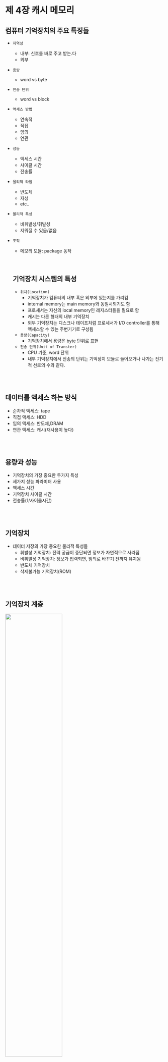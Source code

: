 # 제 4장 캐시 메모리

## 컴퓨터 기억장치의 주요 특징들

- `지역성`
  - 내부: 신호를 바로 주고 받는.다
  - 외부
- `용량`
  - word vs byte
- `전송 단위`
  - word vs block
- `액세스 방법`
  - 연속적
  - 직접
  - 임의
  - 연관
- `성능`
  - 액세스 시간
  - 사이클 시간
  - 전송률
- `물리적 타입`
  - 반도체
  - 자성
  - etc..
- `물리적 특성`
  - 비휘발성/휘발성
  - 지워질 수 있음/없음
- `조직`
  - 메모리 모듈: package 동작

  <br/>
  <br/>

  ## 기억장치 시스템의 특성

  - `위치(Location)`
    - 기억장치가 컴퓨터의 내부 혹은 외부에 있는지를 가리킴
    - internal memory는 main memory와 동일시되기도 함
    - 프로세서는 자신의 local memory인 레지스터들을 필요로 함
    - 캐시는 다른 형태의 내부 기억장치
    - 외부 기억장치는 디스크나 테이프처럼 프로세서가 I/O controller를 통해 액세스할 수 있는 주변기기로 구성됨
  - `용량(Capacity)`
    - 기억장치에서 용량은 byte 단위로 표현
  - `전송 단위(Unit of Transter)`
    - CPU 기준, word 단위
    - 내부 기억장치에서 전송의 단위는 기억장치 모듈로 들어오거나 나가는 전기적 선로의 수와 같다.
  
<br/>
<br/>

## 데이터를 액세스 하는 방식

- 순차적 액세스: tape
- 직접 액세스: HDD
- 임의 액세스: 반도체,DRAM
- 연관 액세스: 캐시(재사용이 높다)

<br/>
<br/>

## 용량과 성능

- 기억장치의 가장 중요한 두가지 특성
- 세가지 성능 파라미터 사용
 - 액세스 시간
 -  기억장치 사이클 시간
 -  전송률(1/사이클시간)

<br/>
<br/>

## 기억장치

- 데이터 저장의 가장 중요한 물리적 특성들
  - 휘발성 기억장치: 전력 공급이 중단되면 정보가 자연적으로 사라짐
  - 비휘발성 기억장치: 정보가 입력되면, 임의로 바꾸기 전까지 유지됨
  - 반도체 기억장치
  - 삭제불가능 기억장치(ROM)
 
<br/>
<br/>

## 기억장치 계층

<img width="60%" height="60%" src="https://github.com/ash9river/Computer-Organization-and-Architecture/assets/121378532/6429adae-788e-4b42-8c2f-925915f03759">

- Inboard memory(Internal)
  - `Registers`
    - CPU와 가까움
  - `Cache`
    - CPU와 Cache의 절반은 CPU 내부에 위치  
  - `Main Memory`
    - 삼성이나 SK에서 만드는 DDR/DRAM
- External: I/O module을 통해 Inboard memory와 상호연결
  - Outboard storage
  - Off-line storage(백업용)

<br/>
<br/>

## Memory

- 3 level: inboard vs outboard vs off-line
- Disk cache

### Performance of Two-Level Memory

<img width="60%" height="60%" src="https://github.com/ash9river/Computer-Organization-and-Architecture/assets/121378532/03f103d8-823a-4424-8144-bad7c346f7e2">

- $T_1$ : access time to level 1
- $T_2$ : access time to level 2
- $r$ : Hit ratio(The probability of being in the cache)

 Average access Time $$= r \times T_1 + (1-r) \times (T_1 + T_2) $$

- <details>
  <summary>캐시와 주 기억장치</summary>
  
![KakaoTalk_20231022_145355712](https://github.com/ash9river/Computer-Organization-and-Architecture/assets/121378532/6e01f9ee-1b27-4ae6-abe6-6ab22159c087)
![KakaoTalk_20231022_145355712_01](https://github.com/ash9river/Computer-Organization-and-Architecture/assets/121378532/e2b38fcd-4332-4669-960d-19d3a54fa2f6)
![KakaoTalk_20231022_145355712_02](https://github.com/ash9river/Computer-Organization-and-Architecture/assets/121378532/45bbb680-ac90-4319-a172-831da2de87ae)
![KakaoTalk_20231022_145355712_03](https://github.com/ash9river/Computer-Organization-and-Architecture/assets/121378532/2d7a98af-50cd-45cc-9cd6-7f85a64ed98a)
</details>

<br/>
<br/>

## 캐시 주소

- 도서관의 자유석 같은거
- CPU -> Cache 접근할 때, 물리적 주소(Main Memory의 실제 주소)를 사용하는지 혹은 가상의 주소(logical)를 쓰는지
- `가상 기억장치`
  -  주 기억장치 크기에 상관없이 논리적 관점으로 기억장치의 주소 지정
  -  하드웨어 기억장치 관리 유닛(MMU)이 각 가상 주솔르 주 기억장치 내의 물리적 주소로 변환

<br/>

### Physical address vs Logical address

<img src="https://github.com/ash9river/Computer-Organization-and-Architecture/assets/121378532/89b67c5b-33ce-4cbe-b20a-d346ded3f169" width="80%" height="80%">
<br/>
<br/>

## 사상 함수(Mapping Function)

- 캐시 라인의 수는 주 기억장치 블록의 수보다 적기 떄문에, 주 기억장치 블록을 캐시 라인으로 사상(mapping) 해주는 알고리즘 필요
- 직접 vs 연관 vs 세트연관

<br/>

## 직접 사상 (Direct Mapping)

- $i$ : 캐시의 라인 넘버
- $j$ : 메인 메모리의 블락 넘버
- $m$ : 캐시에 있는 라인의 수
- $i$ = $j$ % $m$
- 요약
  - CPU에서 발생시키는 주소 길이가 A이다.
  - 만약에 1 line = 4 word 이면, $2^2$ word 이므로 word bit = 2 bit이다
  - 전체 주소 A 중에 word 를 제외한 주소가 line 주소(s)가 된다
  - 1 line에 몇개의 word가 들어가냐에 따라 달라진다. 만약 1 line = 8 word이면, $2^3$ word 이므로 word bit = 3이다.
    - s = A - w
  - 주소길이 = s+w 비트
  - 메모리에서 접근 가능한 용량 $2^(s+w)$ word 혹은 byte.
  - 블록 크기(line) = $2^w$ word
  - 주 기억장치 내의 블록들의 수 = $2^s$
  - 캐시 내 라인들의 수 = m = $2^r$
  - 태그의 크기 = s-r 비트
    - CPU의 주소 길이 = 메인 메모리의 주소 길이 s+w
    - 메인 메모리의 line bit = s
    - 캐시의 line bit = r 
    - 식별을 위해 태그의 크기를 s - r
- 예시
  - 메인 메모리 전체 주소: 24비트
  - line 14 bits, word 2 bits ->tag 8 bits
  - word 2 bits -> 1 line = 4 words
  - line 14 bits -> 16K cache($2^4 \times 2^{10}$)
  - tag 8 bits = 2 Hexa
  - 4 bits = 1 Hexa

<br/>

### 빅팀 캐시

- 직접 사상 캐시에서 같은 line에 사상되는 두 개의 블록들로부터 word를 반복적으로 읽어야 한다면, 그 블록들은 반복적으로 swap되고 결과적으로 hit ratio 감소하게 되는 스레싱(thrashing) 현상 발생
- 휴지통 같은 개념

<br/>

## 완전 연관 캐시

- 다 불러온다~~~ \<under construction/>

## 세트 연관 사상

- 직접 사상 + 연관 사상
- 요약
  - k-way -> $2^n$ 개의 라인
  - $2^r$ line 구성
  - 세트당 line $2^n$ = k
  - 전체 세트의 수 = $2^r/2^n$ = $2^{r-n}$ = $2^d$ -> d 개의 세트 -> d bit
  - 태그 = s - d bit

<br/>
<br/>

## 교체 알고리즘

- 직접 사상에서는 임의의 블록이 들어갈 수 있는 라인이 하나뿐이기에 선택 불가
- 연관 & 세트-연관에서는 교체 알고리즘 필요

### 가장 널리 사용되고 있는 네가지 알고리즘

- `최소 최근 사용(Least Recently Used:LRU)`
  - 가장 효과적
  - 참조되지 않은 채로 가장 오래 있었던 블록을 교체
  - 구현의 단순성으로 가장 널리 사용됨
- `First-In-First-Out(FIFO)`
  - 캐시 내에 가장 오래 머물렀던 블록 교체
  - 라운드-로빈(Round Robin)이나 원형 버퍼 기법으로 쉽게 구현
- `최소 사용 빈도(Least Frequently Used:LFU)`
  - 가장 적게 참조된 블록 교체
  - 각 라인에 카운터를 두어 구현
- `임의(Random)`
  - 간단한 하드웨어로 구현 가능
  - 다른 알고리즘에 비해 약간의 성능 열화 발생

<br/>
<br/>

## 쓰기 정책(Write Policy)

- 언제 메인 메모리로 업데이트할거냐
- 문제점
  - 한개 이상의 장치들이 메인 메모리를 액세스 할 수 있다.
  - 캐시 무효화 발생
- 해결법
  - 원래의 블록이 변경된 적이 없다면 write out 하지도 않고 overwrite 해도 된다.
  - 적어도 한번 이상 쓰기가 수행된 적이 있다면, 새 블록을 가져오기 전에 캐시의 그 라인을 메모리의 블록에 씀으로써, 메인 메모리 갱신

<br/>

## Write Through and Write Back

- `Write Through`
  - 변경되면 바로 쓰기
  - 가장 간단함
  - 모든 쓰기 동작이 캐시만 아니라 메인 메모리도 동시에 이루어짐
  - 메모리 사용량이 많아져서 병목 현상 발생 가능
- `Write Back`
  - 사라질 때 쓰기
  - 메모리에 대해 쓰기 동작 최소화
  - 캐시 내 데이터만 갱신
  - 메인 메모리의 일부가 무효화됨
    - I/O 모듈에 의한 액세스는 캐시를 통함으로 해결
  - 회로가 복잡해지면 병목 현상 발생

<br/>
<br/>

## 라인 크기

- 블록 크기가 증가할수록 locality의 원리에 따라 처음에는 적중률(hit ratio) 증가
  - locality의 원리 : 적정 수준의 원리(과유불급이라 생각해도 됨) 
- 블록이 커지고, 교체되는 정보의 재사용률이 감소할수록 적중률 감소
- 블록이 커질수록 원하는 word가 아닌 word가 같이 읽어지먀, 사용될 가능성도 낮음
- Cache Size 16KB로 고정
  - 1 line = ? word -> line size = 8 B =>$2^3$
  - $\frac{16K}{8}$ = 2K line

<br/>
<br/>

## 다단계 캐시

- 다단계로 캐시 사용
  1. CPU 안의 캐시(on Chip Cache)
  2. 캐시를 여러단으로 두자

<br/>

## 통합 캐시(Unified Cache)와 분리 캐시(Split Cache)

- 분리 캐시가 보편화됨
  - 명령어 전용 캐시
  - 데이터 전용 캐시
  - 두 캐시는 모두 같은 단계에 존재하며, 전형적으로 두 개의 LI 캐시로 존재
- 통합 캐시의 장점
  - 더 높은 적중률
  - 명령어와 데이터 간의 균형 자동으로 유지
  - 단 한 개의 캐시만 설계하고 구현하면 됨
- L1에서는 분리 캐시, 더 높은 레벨에서는 통합 캐시로 가는 경향이 있음
-  분리 캐시의 장점
  - 명령어 인출/해독 유닛과 실행 유닛 간의 캐시로 인한 경합을 없앨 수 있다.(파이프라이닝에서 중요)

     <br/>
 ### Pentium 4 Cache 설계 사례

|고민|해결|모델명|
|---|---|:---:|
|외부 메모리가 시스템 버스보다 느려짐|외부 캐시를 추가함|386|
|프로세서 속도가 증가됨으로써 외부 버스에 병목 현상 발생|외부 캐시를 on chip 캐시로 바꿈(캐시를 CPU 안에 넣음)|486|
|칩에 공간 제한을 걸어서 내부 캐시의 크기가 작음|L2 캐시 추가|486|
|명령어 인출/해독 유닛과 실행 유닛 간의 캐시로 인한 경합 발생|명령어 캐시와 seperate data를 만듬|Pentium|
|프로세서 속도 증가로 인하여 L2 캐시에 병목 현상 발생|L2 캐시도 CPU 안에 넣음(on Chip)|Pentium Pro|
|엄청 큰 데이터를 다룰 때, 캐시의 크기가 너무 작음|L3 캐시 추가 / L3 캐치 on Chip|Pentiurm 3 / Pentium 4|
